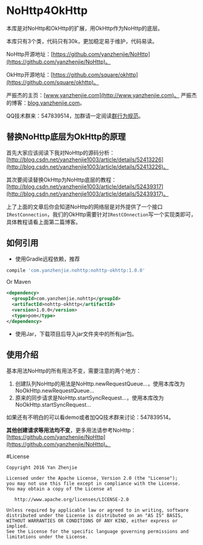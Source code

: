 ﻿# NoHttp4OkHttp
本库是对NoHttp和OkHttp的扩展，用OkHttp作为NoHttp的底层。

本库只有3个类，代码只有30k，更加稳定易于维护，代码易读。

NoHttp开源地址：[https://github.com/yanzhenjie/NoHttp](https://github.com/yanzhenjie/NoHttp)。  

OkHttp开源地址：[https://github.com/square/okhttp](https://github.com/square/okhttp)。  

严振杰的主页：[www.yanzhenjie.com](http://www.yanzhenjie.com)。
严振杰的博客：[blog.yanzhenjie.com](http://blog.yanzhenjie.com)。

QQ技术群来：547839514，加群请一定阅读[群行为规范](https://github.com/yanzhenjie/SkillGroupRule)。

## 替换NoHttp底层为OkHttp的原理
首先大家应该阅读下我对NoHttp的源码分析：  
[http://blog.csdn.net/yanzhenjie1003/article/details/52413226](http://blog.csdn.net/yanzhenjie1003/article/details/52413226)。  

其次要阅读替换OkHttp为NoHttp底层的教程：  
[http://blog.csdn.net/yanzhenjie1003/article/details/52439317](http://blog.csdn.net/yanzhenjie1003/article/details/52439317)。  

上了上面的文章后你会知道NoHttp的网络层是对外提供了一个接口`IRestConnection`，我们的OkHttp需要针对`IRestCOnnection`写一个实现类即可，具体教程请看上面第二篇博客。

## 如何引用
* 使用Gradle远程依赖，推荐
```groovy
compile 'com.yanzhenjie.nohttp:nohttp-okhttp:1.0.0'
```

Or Maven
```xml
<dependency>
  <groupId>com.yanzhenjie.nohttp</groupId>
  <artifactId>nohttp-okhttp</artifactId>
  <version>1.0.0</version>
  <type>pom</type>
</dependency>
```

* 使用Jar，下载项目后导入jar文件夹中的所有jar包。

## 使用介绍
基本用法NoHttp的所有用法不变，需要注意的两个地方：
1. 创建队列NoHttp的用法是NoHttp.newRequestQueue...，使用本库改为NoOkHttp.newRequestQueue...
2. 原来的同步请求是NoHttp.startSyncRequest...，使用本库改为NoOkHttp.startSyncRequest...

如果还有不明白的可以看demo或者加QQ技术群来讨论：547839514。

**其他创建请求等用法均不变**，更多用法请参考NoHttp：[https://github.com/yanzhenjie/NoHttp](https://github.com/yanzhenjie/NoHttp)。

#License
```text
Copyright 2016 Yan Zhenjie

Licensed under the Apache License, Version 2.0 (the "License");
you may not use this file except in compliance with the License.
You may obtain a copy of the License at

   http://www.apache.org/licenses/LICENSE-2.0

Unless required by applicable law or agreed to in writing, software
distributed under the License is distributed on an "AS IS" BASIS,
WITHOUT WARRANTIES OR CONDITIONS OF ANY KIND, either express or implied.
See the License for the specific language governing permissions and
limitations under the License.
```